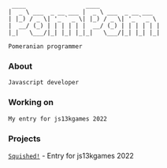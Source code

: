 ~~~
 ____                 ____                 
|  _ \ ___  _ __ ___ |  _ \ ___  _ __ ___  
| |_) / _ \| '_ ` _ \| |_) / _ \| '_ ` _ \ 
|  __/ (_) | | | | | |  __/ (_) | | | | | |
|_|   \___/|_| |_| |_|_|   \___/|_| |_| |_|
~~~
`Pomeranian programmer`

### About

`Javascript developer`

### Working on

`My entry for js13kgames 2022`

### Projects

[`Squished!`](https://github.com/FluffyPomPom/Squished!) - Entry for js13kgames 2022
